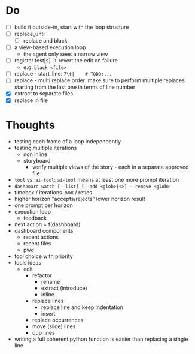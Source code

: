 # Do

- [ ] build it outside-in, start with the loop structure
- [ ] replace_until
  - [ ] replace and black
- [ ] a view-based execution loop
  - the agent only sees a narrow view
- [ ] register test[s] -> revert the edit on failure
  - e.g. `black <file>`
- [ ] replace - start_line: `7\t|    # TODO:...`
- [ ] replace - multi replace order: make sure to perform multiple replaces starting from the last one in terms of line number
- [x] extract to separate files
- [x] replace in file

# Thoughts

- testing each frame of a loop independently
- testing multiple iterations
  - non inline
  - storyboard
    - verify multiple views of the story - each in a separate approved file
- `tool` vs. `ai-tool`: `ai-tool` means at least one more prompt iteration
- `dashboard watch [--list] [--add <glob>|<>] --remove <glob>`
- timebox / iterations-box / reties
- higher horizon "accepts/rejects" lower horizon result
- one prompt per horizon
- execution loop
  - feedback
- next action = f(dashboard)
- dashboard components
  - recent actions
  - recent files
  - pwd
- tool choice with priority
- tools ideas
  - edit
    - refactor
      - rename
      - extract (introduce)
      - inline
    - replace lines
      - replace line and keep indentation
      - insert
    - replace occurrences
    - move (slide) lines
    - dup lines
- writing a full coherent python function is easier than replacing a single line
